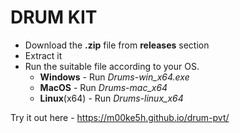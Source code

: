 # DRUM KIT

 

- Download the **.zip** file from **releases** section
- Extract it
- Run the suitable file according to your OS.
  - **Windows** - Run *Drums-win_x64.exe*
  - **MacOS** - Run *Drums-mac_x64* 
  - **Linux**(x64) - Run *Drums-linux_x64*



Try it out here - https://m00ke5h.github.io/drum-pvt/

